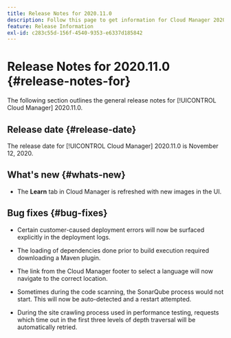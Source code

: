 ```yaml
---
title: Release Notes for 2020.11.0
description: Follow this page to get information for Cloud Manager 2020.11.0.
feature: Release Information
exl-id: c283c55d-156f-4540-9353-e6337d185842
---
```

# Release Notes for 2020.11.0 {#release-notes-for}

The following section outlines the general release notes for [!UICONTROL Cloud Manager] 2020.11.0.

## Release date {#release-date}

The release date for [!UICONTROL Cloud Manager] 2020.11.0 is November 12, 2020.

## What's new {#whats-new}

* The **Learn** tab in Cloud Manager is refreshed with new images in the UI.

## Bug fixes {#bug-fixes}

* Certain customer-caused deployment errors will now be surfaced explicitly in the deployment logs.

* The loading of dependencies done prior to build execution required downloading a Maven plugin. 

* The link from the Cloud Manager footer to select a language will now navigate to the correct location.

* Sometimes during the code scanning, the SonarQube process would not start. This will now be auto-detected and a restart attempted.

* During the site crawling process used in performance testing, requests which time out in the first three levels of depth traversal will be automatically retried.
